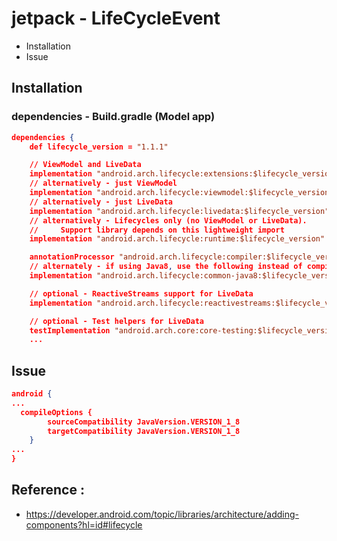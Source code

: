 # jetpack - LifeCycleEvent
* Installation
* Issue 

## Installation 
### dependencies - Build.gradle (Model app)
```json
dependencies {
    def lifecycle_version = "1.1.1"

    // ViewModel and LiveData
    implementation "android.arch.lifecycle:extensions:$lifecycle_version"
    // alternatively - just ViewModel
    implementation "android.arch.lifecycle:viewmodel:$lifecycle_version" // use -ktx for Kotlin
    // alternatively - just LiveData
    implementation "android.arch.lifecycle:livedata:$lifecycle_version"
    // alternatively - Lifecycles only (no ViewModel or LiveData).
    //     Support library depends on this lightweight import
    implementation "android.arch.lifecycle:runtime:$lifecycle_version"

    annotationProcessor "android.arch.lifecycle:compiler:$lifecycle_version" // use kapt for Kotlin
    // alternately - if using Java8, use the following instead of compiler
    implementation "android.arch.lifecycle:common-java8:$lifecycle_version"

    // optional - ReactiveStreams support for LiveData
    implementation "android.arch.lifecycle:reactivestreams:$lifecycle_version"

    // optional - Test helpers for LiveData
    testImplementation "android.arch.core:core-testing:$lifecycle_version"
	...

```

## Issue
```json
android {
...
  compileOptions {
        sourceCompatibility JavaVersion.VERSION_1_8
        targetCompatibility JavaVersion.VERSION_1_8
    }
...
}
```

## Reference : 
* https://developer.android.com/topic/libraries/architecture/adding-components?hl=id#lifecycle
